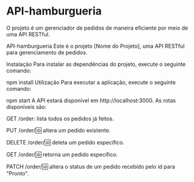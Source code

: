 # API-hamburgueria
 O projeto é um gerenciador de pedidos de maneira eficiente por meio de uma API RESTful.
 
API-hamburgueria
Este é o projeto [Nome do Projeto], uma API RESTful para gerenciamento de pedidos.

Instalação
Para instalar as dependências do projeto, execute o seguinte comando:

npm install
Utilização
Para executar a aplicação, execute o seguinte comando:

npm start
A API estará disponível em http://localhost:3000. As rotas disponíveis são:

GET /order: lista todos os pedidos já feitos.

PUT /order/:id: altera um pedido existente.

DELETE /order/:id: deleta um pedido específico.

GET /order/:id: retorna um pedido específico.

PATCH /order/:id: altera o status de um pedido recebido pelo id para "Pronto".
